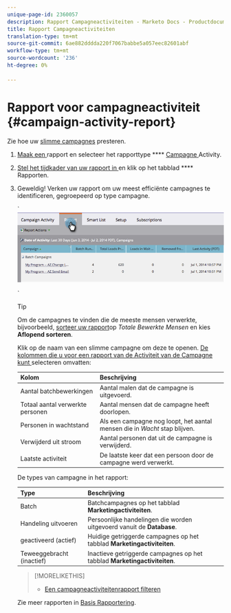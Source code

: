```yaml
---
unique-page-id: 2360057
description: Rapport Campagneactiviteiten - Marketo Docs - Productdocumentatie
title: Rapport Campagneactiviteiten
translation-type: tm+mt
source-git-commit: 6ae882dddda220f7067babbe5a057eec82601abf
workflow-type: tm+mt
source-wordcount: '236'
ht-degree: 0%

---
```



# Rapport voor campagneactiviteit {#campaign-activity-report}

Zie hoe uw [slimme campagnes](https://docs.marketo.com/display/docs/smart+campaigns) presteren.

1. [Maak een ](../../../../product-docs/reporting/basic-reporting/creating-reports/create-a-report-in-a-program.md) rapport en selecteer het rapporttype **** [Campagne ](report-type-overview.md)Activity.
1. [Stel het tijdkader van uw rapport in ](../../../../product-docs/reporting/basic-reporting/editing-reports/change-a-report-time-frame.md) en klik op het tabblad  **** Rapporten.
1. Geweldig! Verken uw rapport om uw meest efficiënte campagnes te identificeren, gegroepeerd op type campagne.

   ` ![](assets/image2014-9-16-16-3a8-3a45.png)

   `

   >[!TIP]
   >
   >Om de campagnes te vinden die de meeste mensen verwerkte, bijvoorbeeld, [sorteer uw rapport](../../../../product-docs/reporting/basic-reporting/editing-reports/sort-report-on-columns.md)op *Totale Bewerkte Mensen* en kies **Aflopend sorteren**.

   Klik op de naam van een slimme campagne om deze te openen.  [De kolommen die u voor een rapport van de Activiteit van de Campagne kunt ](../../../../product-docs/reporting/basic-reporting/editing-reports/select-report-columns.md) selecteren omvatten:

   | Kolom | Beschrijving |
   |---|---|
   | Aantal batchbewerkingen | Aantal malen dat de campagne is uitgevoerd. |
   | Totaal aantal verwerkte personen | Aantal mensen dat de campagne heeft doorlopen. |
   | Personen in wachtstand | Als een campagne nog loopt, het aantal mensen die in *Wacht* stap blijven. |
   | Verwijderd uit stroom | Aantal personen dat uit de campagne is verwijderd. |
   | Laatste activiteit | De laatste keer dat een persoon door de campagne werd verwerkt. |

   De types van campagne in het rapport:

   | Type | Beschrijving |
   |---|---|
   | Batch | Batchcampagnes op het tabblad **Marketingactiviteiten**. |
   | Handeling uitvoeren | Persoonlijke handelingen die worden uitgevoerd vanuit de **Database**. |
   | geactiveerd (actief) | Huidige getriggerde campagnes op het tabblad **Marketingactiviteiten**. |
   | Teweeggebracht (inactief) | Inactieve getriggerde campagnes op het tabblad **Marketingactiviteiten**. |

   >[!MORELIKETHIS]
   >
   >
   >    
   >    
   >    * [Een campagneactiviteitenrapport filteren](../../../../product-docs/reporting/basic-reporting/report-activity/filter-a-campaign-activity-report.md)


   Zie meer rapporten in [Basis Rapportering](https://docs.marketo.com/display/docs/basic+reporting).

